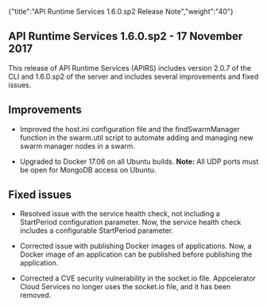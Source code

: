 {"title":"API Runtime Services 1.6.0.sp2 Release Note","weight":"40"}

## API Runtime Services 1.6.0.sp2 - 17 November 2017

This release of API Runtime Services (APIRS) includes version 2.0.7 of the CLI and 1.6.0.sp2 of the server and includes several improvements and fixed issues.

## Improvements

* Improved the host.ini configuration file and the findSwarmManager function in the swarm.util script to automate adding and managing new swarm manager nodes in a swarm.

* Upgraded to Docker 17.06 on all Ubuntu builds. **Note:** All UDP ports must be open for MongoDB access on Ubuntu.


## Fixed issues

* Resolved issue with the service health check, not including a StartPeriod configuration parameter. Now, the service health check includes a configurable StartPeriod parameter.

* Corrected issue with publishing Docker images of applications. Now, a Docker image of an application can be published before publishing the application.

* Corrected a CVE security vulnerability in the socket.io file. Appcelerator Cloud Services no longer uses the socket.io file, and it has been removed.
